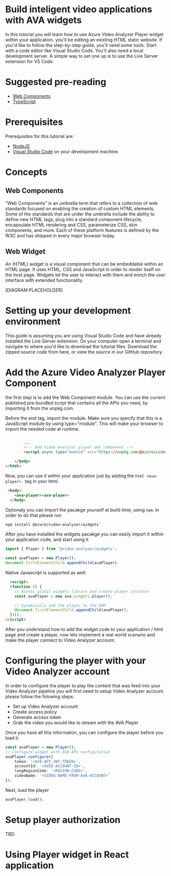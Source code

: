 # Build inteligent video applications with AVA widgets

In this tutorial you will learn how to use Azure Video Analyzer Player widget within your application. 
you'll be editing an existing HTML static website. If you'd like to follow the step-by-step guide, you'll need some tools. Start with a code editor like Visual Studio Code. You'll also need a local development server. A simple way to set one up is to use the Live Server extension for VS Code.


# Suggested pre-reading
* [Web Components](https://developer.mozilla.org/en-US/docs/Web/Web_Components)
* [TypeScript](https://www.typescriptlang.org)

# Prerequisites
Prerequisites for this tutorial are:
* [NodeJS](https://nodejs.org/en/download/)
* [Visual Studio Code](https://code.visualstudio.com/) on your development machine.

# Concepts

## Web Components

"Web Components" is an umbrella term that refers to a collection of web standards focused on enabling the creation of custom HTML elements. Some of the standards that are under the umbrella include the ability to define new HTML tags, plug into a standard component lifecycle, encapsulate HTML rendering and CSS, parameterize CSS, skin components, and more. Each of these platform features is defined by the W3C and has shipped in every major browser today.

## Web Widget

An (HTML) widget is a visual component that can be embeddable within an HTML page. It uses HTML, CSS and JavaScript in order to render itself on the host page. Widgets let the user to interact with them and enrich the user interface with extended functionality. 

[DIAGRAM PLACEHOLDER]


# Setting up your development environment

This guide is assuming you are using Visual Studio Code and have already installed the Live Server extension. On your computer open a terminal and navigate to where you'd like to download the tutorial files. Download the zipped source code from here, or view the source in our GitHub repository.

# Add the Azure Video Analyzer Player Component

the first step is to add the Web Component module. You can use the current published pre-bundled script that contains all the APIs you need, by importing it from the unpkg.com.

Before the end </body> tag, import the module. Make sure you specify that this is a JavaScript module by using type="module".
This will make your browser to import the needed code at runtime.

```html

        ...
        <!-- Add Video Analyzer player web component -->
        <script async type="module” src="https://unpkg.com/@azure/video-analyzer/widgets"></script>

    </body>
</html>
```
Now, you can use it within your application just by adding the ```html <ava-player> ``` tag in your html.

```html
 <body>
	<ava-player><ava-player>
  </body>
  ```

Optionaly you can import the pacakge yourself at build time, using `npm`. in order to do that please run

```bash
npm install @azure/video-analyzer/widgets` 
```
After you have installed the widgets pacakge you can easily import it within your application code, and start using it


```typescript
import { Player } from '@video-analyzer/widgets';

const avaPlayer = new Player();
document.firstElementChild.appendChild(avaPlayer).

```
Native Javascript is supported as well:

```html
  <script>
  (function () {
    // Access global widgets library and create player instance
    const avaPlayer = new ava.widgets.player();

    // Dynamically add the player to the DOM
    document.firstElementChild.appendChild(avaPlayer);
  })();
</script>
```

After you understand how to add the widget code to your application / html page and create a player, now lets implement a real world scenario and make the player connect to Video Analyzer account.

# Configuring the player with your Video Analyzer account
In order to configure the player to play the content that was feed into your Video Analyzer pipeline you will first need to setup Video Analyzer account. 
please follow the folowing steps:

* Set up Video Analyzer account
* Create access policy
* Generate access token
* Grab the video you would like to stream with the AVA Player

Once you have all this information, you can configure the player before you load it.


```typescript
const avaPlayer = new Player();
// Configure widget with AVA API configuration
avaPlayer.configure({
    token: '<AVA-API-JWT-TOKEN>',
    accountId: '<GUID-ACCOUNT-ID>',
    longRegionCode: '<REGION-CODE>',
    videoName: '<VIDEO-NAME-FROM-AVA-ACCOUNT>’
});
```

Next, load the player

```typescript
avaPlayer.load();
```

# Setup player authorization
TBD

# Using Player widget in React application